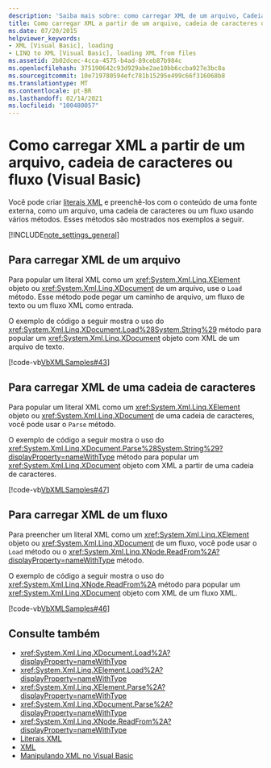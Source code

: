 ```yaml
---
description: 'Saiba mais sobre: como carregar XML de um arquivo, Cadeia de caracteres ou fluxo (Visual Basic)'
title: Como carregar XML a partir de um arquivo, cadeia de caracteres ou fluxo
ms.date: 07/20/2015
helpviewer_keywords:
- XML [Visual Basic], loading
- LINQ to XML [Visual Basic], loading XML from files
ms.assetid: 2b02dcec-4cca-4575-b4ad-89ceb87b984c
ms.openlocfilehash: 375190642c93d929abe2ae10bb6ccba927e3bc8a
ms.sourcegitcommit: 10e719780594efc781b15295e499c66f316068b8
ms.translationtype: MT
ms.contentlocale: pt-BR
ms.lasthandoff: 02/14/2021
ms.locfileid: "100480057"
---
```

# <a name="how-to-load-xml-from-a-file-string-or-stream-visual-basic"></a>Como carregar XML a partir de um arquivo, cadeia de caracteres ou fluxo (Visual Basic)

Você pode criar [literais XML](../../../language-reference/xml-literals/index.md) e preenchê-los com o conteúdo de uma fonte externa, como um arquivo, uma cadeia de caracteres ou um fluxo usando vários métodos. Esses métodos são mostrados nos exemplos a seguir.

[!INCLUDE[note_settings_general](~/includes/note-settings-general-md.md)]

## <a name="to-load-xml-from-a-file"></a>Para carregar XML de um arquivo

Para popular um literal XML como um <xref:System.Xml.Linq.XElement> objeto ou <xref:System.Xml.Linq.XDocument> de um arquivo, use o `Load` método. Esse método pode pegar um caminho de arquivo, um fluxo de texto ou um fluxo XML como entrada.

O exemplo de código a seguir mostra o uso do <xref:System.Xml.Linq.XDocument.Load%28System.String%29> método para popular um <xref:System.Xml.Linq.XDocument> objeto com XML de um arquivo de texto.

[!code-vb[VbXMLSamples#43](~/samples/snippets/visualbasic/VS_Snippets_VBCSharp/VbXMLSamples/VB/XMLSamples15.vb#43)]

## <a name="to-load-xml-from-a-string"></a>Para carregar XML de uma cadeia de caracteres

Para popular um literal XML como um <xref:System.Xml.Linq.XElement> objeto ou <xref:System.Xml.Linq.XDocument> de uma cadeia de caracteres, você pode usar o `Parse` método.

O exemplo de código a seguir mostra o uso do <xref:System.Xml.Linq.XDocument.Parse%28System.String%29?displayProperty=nameWithType> método para popular um <xref:System.Xml.Linq.XDocument> objeto com XML a partir de uma cadeia de caracteres.

[!code-vb[VbXMLSamples#47](~/samples/snippets/visualbasic/VS_Snippets_VBCSharp/VbXMLSamples/VB/XMLSamples15.vb#47)]

## <a name="to-load-xml-from-a-stream"></a>Para carregar XML de um fluxo

Para preencher um literal XML como um <xref:System.Xml.Linq.XElement> objeto ou <xref:System.Xml.Linq.XDocument> de um fluxo, você pode usar o `Load` método ou o <xref:System.Xml.Linq.XNode.ReadFrom%2A?displayProperty=nameWithType> método.

O exemplo de código a seguir mostra o uso do <xref:System.Xml.Linq.XNode.ReadFrom%2A> método para popular um <xref:System.Xml.Linq.XDocument> objeto com XML de um fluxo XML.

[!code-vb[VbXMLSamples#46](~/samples/snippets/visualbasic/VS_Snippets_VBCSharp/VbXMLSamples/VB/XMLSamples15.vb#46)]

## <a name="see-also"></a>Consulte também

- <xref:System.Xml.Linq.XDocument.Load%2A?displayProperty=nameWithType>
- <xref:System.Xml.Linq.XElement.Load%2A?displayProperty=nameWithType>
- <xref:System.Xml.Linq.XElement.Parse%2A?displayProperty=nameWithType>
- <xref:System.Xml.Linq.XDocument.Parse%2A?displayProperty=nameWithType>
- <xref:System.Xml.Linq.XNode.ReadFrom%2A?displayProperty=nameWithType>
- [Literais XML](../../../language-reference/xml-literals/index.md)
- [XML](index.md)
- [Manipulando XML no Visual Basic](manipulating-xml.md)
